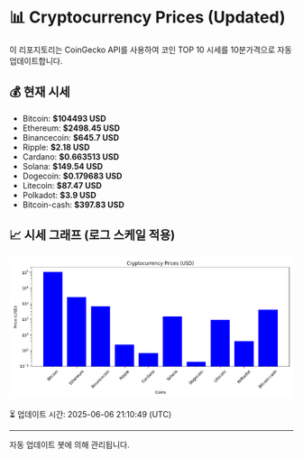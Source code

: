 
# 📊 Cryptocurrency Prices (Updated)

이 리포지토리는 CoinGecko API를 사용하여 코인 TOP 10 시세를 10분가격으로 자동 업데이트합니다.

## 💰 현재 시세
- Bitcoin: **$104493 USD**
- Ethereum: **$2498.45 USD**
- Binancecoin: **$645.7 USD**
- Ripple: **$2.18 USD**
- Cardano: **$0.663513 USD**
- Solana: **$149.54 USD**
- Dogecoin: **$0.179683 USD**
- Litecoin: **$87.47 USD**
- Polkadot: **$3.9 USD**
- Bitcoin-cash: **$397.83 USD**

## 📈 시세 그래프 (로그 스케일 적용)
![Crypto Prices](crypto_prices.png)

⏳ 업데이트 시간: 2025-06-06 21:10:49 (UTC)

---
자동 업데이트 봇에 의해 관리됩니다.
